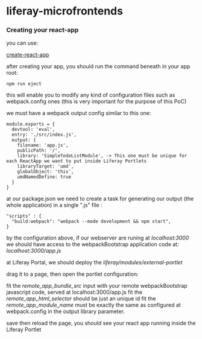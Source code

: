 # liferay-microfrontends

### Creating your react-app 

you can use:

[create-react-app](https://github.com/facebook/create-react-app)

after creating your app, you should run the command beneath in your app root:

```
npm run eject
```

this will enable you to modify any kind of configuration files such as webpack.config ones
(this is very important for the purpose of this PoC)


we must have a webpack output config similar to this one:

```
module.exports = {
  devtool: 'eval',
  entry: './src/index.js',
  output: {
    filename: 'app.js',
    publicPath: '/',
    library: 'SimpleTodoListModule', -> This one must be unique for each ReactApp we want to put inside Liferay Portlets
    libraryTarget: 'umd',
    globalObject: 'this',
    umdNamedDefine: true
  }
}

```
at our package.json we need to create a task for generating our output (the whole application) in a single ".js" file :
```
"scripts" : {
  "build:webpack": "webpack --mode development && npm start",
}
```
by the configuration above, if our webserver are runing at *localhost:3000*
we should have access to the webpackBootstrap application code at: *localhost:3000/app.js*

at Liferay Portal, we should deploy the *liferay/modules/external-portlet*

drag it to a page, then open the portlet configuration:

fit the *remote_app_bundle_src* input with your remote webpackBootstrap javascript code, served at localhost:3000/app.js
fit the *remote_app_html_selector* should be just an unique id
fit the *remote_app_module_name* must be exactly the same as configured at webpack.config in the output library parameter.

save then reload the page, you should see your react app running inside the Liferay Portlet





